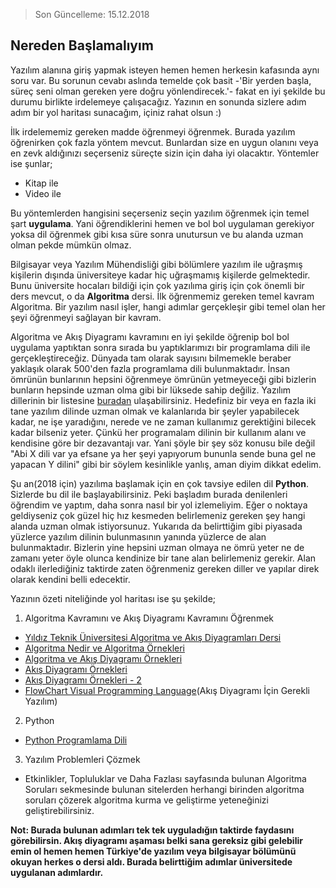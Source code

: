 > Son Güncelleme: 15.12.2018

## Nereden Başlamalıyım

Yazılım alanına giriş yapmak isteyen hemen hemen herkesin kafasında aynı soru var. Bu sorunun cevabı aslında temelde çok basit -'Bir yerden başla, süreç seni olman gereken yere doğru yönlendirecek.'- fakat en iyi şekilde bu durumu birlikte irdelemeye çalışacağız. Yazının en sonunda sizlere adım adım bir yol haritası sunacağım, içiniz rahat olsun :)

İlk irdelememiz gereken madde öğrenmeyi öğrenmek. Burada yazılım öğrenirken çok fazla yöntem mevcut. Bunlardan size en uygun olanını veya en zevk aldığınızı seçerseniz süreçte sizin için daha iyi olacaktır. Yöntemler ise şunlar;

* Kitap ile
* Video ile

Bu yöntemlerden hangisini seçerseniz seçin yazılım öğrenmek için temel şart **uygulama**. Yani öğrendiklerini hemen ve bol bol uygulaman gerekiyor yoksa dil öğrenmek gibi kısa süre sonra unutursun ve bu alanda uzman olman pekde mümkün olmaz.

Bilgisayar veya Yazılım Mühendisliği gibi bölümlere yazılım ile uğraşmış kişilerin dışında üniversiteye kadar hiç uğraşmamış kişilerde gelmektedir. Bunu üniversite hocaları bildiği için çok yazılıma giriş için çok önemli bir ders mevcut, o da **Algoritma** dersi. İlk öğrenmemiz gereken temel kavram Algoritma. Bir yazılım nasıl işler, hangi adımlar gerçekleşir gibi temel olan her şeyi öğrenmeyi sağlayan bir kavram.

Algoritma ve Akış Diyagramı kavramını en iyi şekilde öğrenip bol bol uygulama yaptıktan sonra sırada bu yaptıklarımızı bir programlama dili ile gerçekleştireceğiz. Dünyada tam olarak sayısını bilmemekle beraber yaklaşık olarak 500'den fazla programlama dili bulunmaktadır. İnsan ömrünün bunlarının hepsini öğrenmeye ömrünün yetmeyeceği gibi bizlerin bunların hepsinde uzman olma gibi bir lüksede sahip değiliz. Yazılım dillerinin bir listesine [buradan](http://www.wikizeroo.net/index.php?q=aHR0cHM6Ly9lbi53aWtpcGVkaWEub3JnL3dpa2kvTGlzdF9vZl9wcm9ncmFtbWluZ19sYW5ndWFnZXM) ulaşabilirsiniz. Hedefiniz bir veya en fazla iki tane yazılım dilinde uzman olmak ve kalanlarıda bir şeyler yapabilecek kadar, ne işe yaradığını, nerede ve ne zaman kullanımız gerektiğini bilecek kadar bilseniz yeter. Çünkü her programalam dilinin bir kullanım alanı ve kendisine göre bir dezavantajı var. Yani şöyle bir şey söz konusu bile değil "Abi X dili var ya efsane ya her şeyi yapıyorum bununla sende buna gel ne yapacan Y dilini" gibi bir söylem kesinlikle yanlış, aman diyim dikkat edelim.

Şu an(2018 için) yazılıma başlamak için en çok tavsiye edilen dil **Python**. Sizlerde bu dil ile başlayabilirsiniz. Peki başladım burada denilenleri öğrendim ve yaptım, daha sonra nasıl bir yol izlemeliyim. Eğer o noktaya geldiyseniz çok güzel hiç hız kesmeden belirlemeniz gereken şey hangi alanda uzman olmak istiyorsunuz. Yukarıda da belirttiğim gibi piyasada yüzlerce yazılım dilinin bulunmasının yanında yüzlerce de alan bulunmaktadır. Bizlerin yine hepsini uzman olmaya ne ömrü yeter ne de zamanı yeter öyle olunca kendinize bir tane alan belirlemeniz gerekir. Alan odaklı ilerlediğiniz taktirde zaten öğrenmeniz gereken diller ve yapılar direk olarak kendini belli edecektir.

Yazının özeti niteliğinde yol haritası ise şu şekilde;

1. Algoritma Kavramını ve Akış Diyagramı Kavramını Öğrenmek
  * [Yıldız Teknik Üniversitesi Algoritma ve Akış Diyagramları Dersi](http://www.yildiz.edu.tr/~wwwhid/TR/algoritma3.htm)
  * [Algoritma Nedir ve Algoritma Örnekleri](https://immibbilisim.com/blog/418/algoritma-nedir-algoritma-ornekleri)
  * [Algoritma ve Akış Diyagramı Örnekleri](https://www.yazilimbilisim.net/algoritma/algoritma-ve-akis-diyagrami-ornekleri/)
  * [Akış Diyagramı Örnekleri](https://www.algoritmaornekleri.com/category/akis-diyagrami/)
  * [Akış Diyagramı Örnekleri - 2](https://www.frmtr.com/programlama/5855165-akis-diyagramlari-icin-notlar-ve-ornekler.html)
  * [FlowChart Visual Programming Language](https://www.fullprogramlarindir.com/flowchart-visual-programming-full-turkce-indir-v3-01.html)(Akış Diyagramı İçin Gerekli Yazılım)

2. Python
  * [Python Programlama Dili](https://belgeler.yazbel.com/python-istihza/)

3. Yazılım Problemleri Çözmek
  * Etkinlikler, Topluluklar ve Daha Fazlası sayfasında bulunan Algoritma Soruları sekmesinde bulunan sitelerden herhangi birinden algoritma soruları çözerek algoritma kurma ve geliştirme yeteneğinizi geliştirebilirsiniz.


**Not: Burada bulunan adımları tek tek uyguladığın taktirde faydasını görebilirsin. Akış diyagramı aşaması belki sana gereksiz gibi gelebilir emin ol hemen hemen Türkiye'de yazılım veya bilgisayar bölümünü okuyan herkes o dersi aldı. Burada belirttiğim adımlar üniversitede uygulanan adımlardır.**
